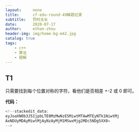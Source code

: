```yaml
---
layout:     none
title:      cf-edu-round-49解题记录
subtitle:   罚时太长
date:       2020-07-17
author:     ethan-zhou
header-img: img/home-bg-m42.jpg
catalog: true
tags:
    - c++
    - 算法
    - 题解
---
```

## T1
只需要找到每个位置对称的字符，看他们是否相差 +-2 或 0 即可。

**代码：**

<!--more-->
```cpp
<!--stackedit_data:
eyJoaXN0b3J5IjpbLTE0MzMwNzE5MiwtMTAwMTEyNTk1NiwtMj
AxNDUyMDAyMiwtMjAyNzAyMjM1MSwxMjg2MDc5NDg5XX0=
-->